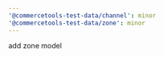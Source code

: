 ```yaml
---
'@commercetools-test-data/channel': minor
'@commercetools-test-data/zone': minor
---
```


add zone model
